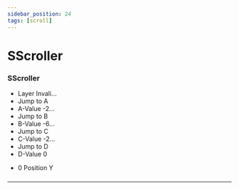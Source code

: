 ```yaml
---
sidebar_position: 24
tags: [scroll]
---
```


# SScroller



<div className="patch-container">
    <div className="patch processor">
        <h3>SScroller</h3>
        <ul className="inputs">
            <li>Layer <span>Invali...</span></li>
            <li>Jump to A <span className="patch-pulse-preview"><span className="dot"></span></span></li>
            <li>A-Value <span>-2...</span></li>
            <li>Jump to B <span className="patch-pulse-preview"><span className="dot"></span></span></li>
            <li>B-Value <span>-6...</span></li>
            <li>Jump to C <span className="patch-pulse-preview"><span className="dot"></span></span></li>
            <li>C-Value <span>-2...</span></li>
            <li>Jump to D <span className="patch-pulse-preview"><span className="dot"></span></span></li>
            <li>D-Value <span>0</span></li>
        </ul>
        <ul className="outputs">
            <li><span>0</span> Position Y </li>
        </ul>
    </div>
</div>

### 


------
